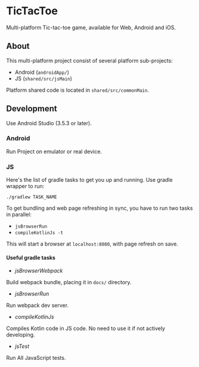 # TicTacToe

Multi-platform Tic-tac-toe game, available for Web, Android and iOS. 


## About

This multi-platform project consist of several platform sub-projects:

- Android (`androidApp/`)
- JS (`shared/src/jsMain`)

Platform shared code is located in `shared/src/commonMain`.


## Development

Use Android Studio (3.5.3 or later).

### Android

Run Project on emulator or real device.

### JS

Here's the list of gradle tasks to get you up and running. Use gradle wrapper to run:

`./gradlew TASK_NAME`

To get bundling and web page refreshing in sync, you have to run two tasks in parallel:

- `jsBrowserRun`
- `compileKotlinJs -t`

This will start a browser at `localhost:8080`, with page refresh on save.


#### Useful gradle tasks

- *jsBrowserWebpack* 

Build webpack bundle, placing it in `docs/` directory.

- *jsBrowserRun*

Run webpack dev server.

- *compileKotlinJs*

Compiles Kotlin code in JS code. No need to use it if not actively developing.

- *jsTest*

Run All JavaScript tests.
 
 
 